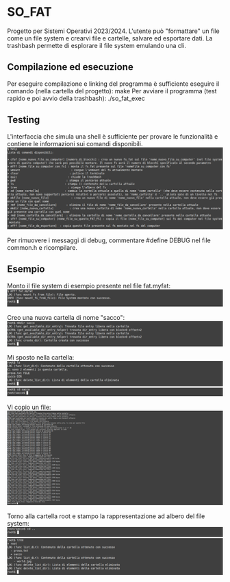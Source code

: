 # SO_FAT
Progetto per Sistemi Operativi 2023/2024. 
L'utente può "formattare" un file come un file system e crearvi file e cartelle, salvare ed esportare dati.
La trashbash permette di esplorare il file system emulando una cli.

## Compilazione ed esecuzione
Per eseguire compilazione e linking del programma è sufficiente eseguire il comando (nella cartella del progetto):
make
Per avviare il programma (test rapido e poi avvio della trashbash):
./so_fat_exec

## Testing
L'interfaccia che simula una shell è sufficiente per provare le funzionalità e contiene le informazioni sui comandi disponibili.
![schermata di aiuto](immagini_descrizione/help.png)

Per rimuovere i messaggi di debug, commentare 
#define DEBUG 
nel file common.h e ricompilare.

## Esempio
Monto il file system di esempio presente nel file fat.myfat:
![monto fat.myfat](immagini_descrizione/mount.png)

Creo una nuova cartella di nome "sacco":
![creazione cartella](immagini_descrizione/mkdir.png)

Mi sposto nella cartella:
![mostra contenuto cartella](immagini_descrizione/ls.png)
![spostamento](immagini_descrizione/cd.png)

Vi copio un file:
![copia di world.jpg](immagini_descrizione/copy.png)

Torno alla cartella root e stampo la rappresentazione ad albero del file system:
![torno indietro](immagini_descrizione/indietro.png)
![albero del file system](immagini_descrizione/tree.png)
